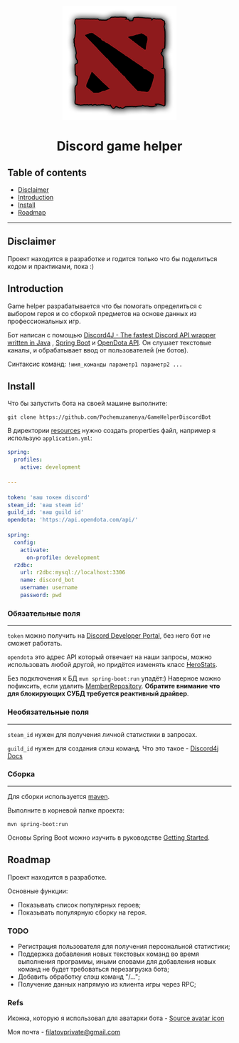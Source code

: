<div align="center">

![logo](files/dotalogo.png)

# Discord game helper

</div>

## Table of contents
* [Disclaimer](#disclaimer)
* [Introduction](#introduction)
* [Install](#install)
* [Roadmap](#roadmap)

---

## Disclaimer

Проект находится в разработке и годится только что бы поделиться кодом и практиками, пока :)
## Introduction

Game helper разрабатывается что бы помогать определиться с выбором героя и со сборкой предметов на основе данных из профессиональных игр.

Бот написан с помощью [Discord4J - The fastest Discord API wrapper written in Java](https://discord4j.com/)
, [Spring Boot](https://spring.io/) и [OpenDota API](https://docs.opendota.com/).
Он слушает текстовые каналы, и обрабатывает ввод от пользователей (не ботов). 

Синтаксис команд: `!имя_команды параметр1 параметр2 ...`


[//]: # (Я играю в dota2 с перерывами в несколько месяцев, за это время баланс в игре может поменяться. )

[//]: # (Поэтому я часто сталкивался с тем, что я не знаю какого героя выбрать и что ему собрать. )

[//]: # (Раньше я использовал сайт [DOTABUFF - Dota 2 Statistics]&#40;..%2F..%2FAppData%2FLocal%2FTemp%2FDOTABUFF%20-%20Dota%202%20Statistics.url&#41;,)

[//]: # (но во время пиков открывать новую вкладку в браузере, переходить на сайт, там искать таблицу, а таблица на сайте не самая удобная, всё это мне кажется неудобным.)

[//]: # (Поэтому я решил создать своего простого помощника, который бы показывал мне какие герои наиболее успешно играли на турнирах в этом патче и что на них собирали. )

[//]: # (Так как обычно я играю с друзьями и discord запущен постоянно, то решение создать имеено бота напросилось само собой, плюсом мои друзья могли бы его использовать и не спрашивать у меня на ком сыграть и что собрать :&#41; )

## Install

Что бы запустить бота на своей машине выполните:
```
git clone https://github.com/Pochemuzamenya/GameHelperDiscordBot
```
В директории [resources](src/main/resources) нужно создать properties файл, например я использую `application.yml`:
```yaml
spring:
  profiles:
    active: development

---

token: 'ваш токен discord'
steam_id: 'ваш steam id'
guild_id: 'ваш guild id'
opendota: 'https://api.opendota.com/api/'

spring:
  config:
    activate:
      on-profile: development
  r2dbc:
    url: r2dbc:mysql://localhost:3306
    name: discord_bot
    username: username
    password: pwd
```
### Обязательные поля

---
`token` можно получить на [Discord Developer Portal](https://discord.com/developers/applications), без него бот не сможет работать.

`opendota` это адрес API который отвечает на наши запросы, можно использовать любой другой, но придётся изменять класс [HeroStats](src/main/java/org/filatov/api/HeroStats.java).

Без подключения к БД `mvn spring-boot:run` упадёт:) Наверное можно пофиксить, если удалить [MemberRepository](src/main/java/org/filatov/repo/MemberRepository.java). **Обратите внимание что для блокирующих СУБД требуется реактивный драйвер**.

### Необязательные поля

---

`steam_id` нужен для получения личной статистики в запросах.

`guild_id` нужен для создания слэш команд. Что это такое - [Discord4j Docs](https://docs.discord4j.com/interactions/application-commands)

### Сборка

---
Для сборки используется [maven](https://maven.apache.org/).

Выполните в корневой папке проекта:
```shell
mvn spring-boot:run
```

Основы Spring Boot можно изучить в руководстве [Getting Started](https://spring.io/guides/gs/spring-boot/).  
## Roadmap

Проект находится в разработке.

Основные функции:
* Показывать список популярных героев;
* Показывать популярную сборку на героя.

### TODO
* Регистрация пользователя для получения персональной статистики;
* Поддержка добавления новых текстовых команд во время выполнения программы, иными словами для добавления новых команд не будет требоваться перезагрузка бота;
* Добавить обработку слэш команд "/...";
* Получение данных напрямую из клиента игры через RPC;


### Refs
Иконка, которую я использовал для аватарки бота - [Source avatar icon](https://za.pinterest.com/pin/406942516316083151/)

Моя почта - filatovprivate@gmail.com